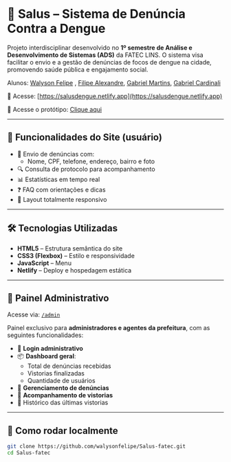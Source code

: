 # 🦟 Salus – Sistema de Denúncia Contra a Dengue

Projeto interdisciplinar desenvolvido no **1º semestre de Análise e Desenvolvimento de Sistemas (ADS)** da FATEC LINS. O sistema visa facilitar o envio e a gestão de denúncias de focos de dengue na cidade, promovendo saúde pública e engajamento social.


Alunos: [Walyson Felipe](https://github.com/walysonfelipe) , [Filipe Alexandre](https://github.com/Filipehs), [Gabriel Martins](https://github.com/orickzs), [Gabriel Cardinali](https://github.com/Grayved)

🔗 Acesse: [https://salusdengue.netlify.app](https://salusdengue.netlify.app)

🔗 Acesse o protótipo: [Clique aqui](https://www.figma.com/design/u5i8CPbZ90HTyzcEwiDLcu/Salus-FATEC?node-id=0-1&t=1wodAP8ux8v6NBlx-1)

---

## 🧩 Funcionalidades do Site (usuário)

- 📄 Envio de denúncias com:
  - Nome, CPF, telefone, endereço, bairro e foto
- 🔍 Consulta de protocolo para acompanhamento
- 📊 Estatísticas em tempo real
- ❓ FAQ com orientações e dicas
- 📱 Layout totalmente responsivo

---

## 🛠 Tecnologias Utilizadas

- **HTML5** – Estrutura semântica do site
- **CSS3 (Flexbox)** – Estilo e responsividade
- **JavaScript** – Menu
- **Netlify** – Deploy e hospedagem estática

---

## 🔐 Painel Administrativo

Acesse via: [`/admin`](https://salusfatec.netlify.app/admin)

Painel exclusivo para **administradores e agentes da prefeitura**, com as seguintes funcionalidades:

- 👤 **Login administrativo**
- 📦 **Dashboard geral**:
  - Total de denúncias recebidas
  - Vistorias finalizadas
  - Quantidade de usuários
- 📝 **Gerenciamento de denúncias**
- 👀 **Acompanhamento de vistorias**
- 🔔 Histórico das últimas vistorias

---

## 🚀 Como rodar localmente

```bash
git clone https://github.com/walysonfelipe/Salus-fatec.git
cd Salus-fatec
